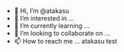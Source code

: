 - 👋 Hi, I’m @atakasu
- 👀 I’m interested in ...
- 🌱 I’m currently learning ...
- 💞️ I’m looking to collaborate on ...
- 📫 How to reach me ...
atakasu test

<!---
atakasu/atakasu is a ✨ special ✨ repository because its `README.md` (this file) appears on your GitHub profile.
You can click the Preview link to take a look at your changes.
--->
